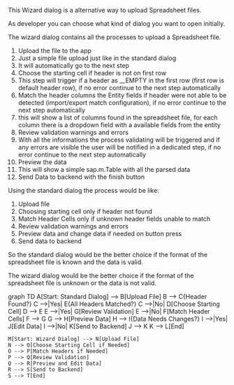 This Wizard dialog is a alternative way to upload Spreadsheet files.

As developer you can choose what kind of dialog you want to open initially.

The wizard dialog contains all the processes to upload a Spreadsheet file.

1. Upload the file to the app
  1. Just a simple file upload just like in the standard dialog
  2. It will automatically go to the next step
2. Choose the starting cell if header is not on first row
  1. This step will trigger if a header as __EMPTY in the first row (first row is default header row), if no error continue to the next step automatically
4. Match the header columns the Entity fields if header were not able to be detected (import/export match configuration), if no error continue to the next step automatically
 1. this will show a list of columns found in the spreadsheet file, for each column there is a dropdown field with a available fields from the entity
5. Review validation warnings and errors
  1. With all the informations the process validating will be triggered and if any errors are visible the user will be notified in a dedicated step, if no error continue to the next step automatically
7. Preview the data
  1. This will show a simple sap.m.Table with all the parsed data
9. Send Data to backend with the finish button


Using the standard dialog the process would be like:

1. Upload file 
2. Choosing starting cell only if header not found
3. Match Header Cells only if unknown header fields unable to match
4. Review validation warnings and errors
5. Preview data and change data if needed on button press
6. Send data to backend

So the standard dialog would be the better choice if the format of the spreadsheet file is known and the data is valid.

The wizard dialog would be the better choice if the format of the spreadsheet file is unknown or the data is not valid.

graph TD
    A[Start: Standard Dialog] --> B[Upload File]
    B --> C{Header Found?}
    C -->|Yes| E{All Headers Matched?}
    C -->|No| D[Choose Starting Cell]
    D --> E
    E -->|Yes| G[Review Validation]
    E -->|No| F[Match Header Cells]
    F --> G
    G --> H[Preview Data]
    H --> I{Data Needs Changes?}
    I -->|Yes| J[Edit Data]
    I -->|No| K[Send to Backend]
    J --> K
    K --> L[End]

    M[Start: Wizard Dialog] --> N[Upload File]
    N --> O[Choose Starting Cell if Needed]
    O --> P[Match Headers if Needed]
    P --> Q[Review Validation]
    Q --> R[Preview and Edit Data]
    R --> S[Send to Backend]
    S --> T[End]







